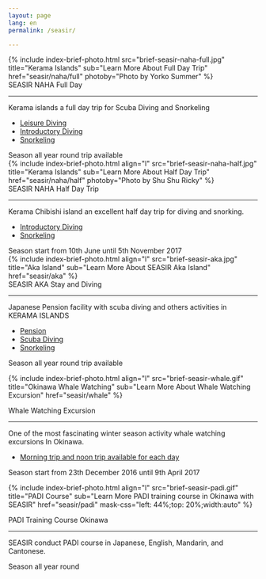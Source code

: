 ```yaml
---
layout: page
lang: en
permalink: /seasir/

---
```

<style type="text/css">
.brief-text-title {
  margin: 0;
}
</style>
<!--- NAHA FULL ((( -->
<div class="brief-container">
{% include index-brief-photo.html src="brief-seasir-naha-full.jpg" title="Kerama Islands" sub="Learn More About Full Day Trip" href="seasir/naha/full" photoby="Photo by Yorko Summer" %}
  <div class="brief-text">
    <div class="brief-text-title">SEASIR NAHA Full Day</div>
    <hr>
    <div class="brief-text-body">
<p>
Kerama islands a full day trip for Scuba Diving and Snorkeling
</p>
<ul>
    <li><a href="{{site.baseurl}}/seasir/naha/full/#leisure">Leisure Diving</a></li>
    <li><a href="{{site.baseurl}}/seasir/naha/full/#intro">Introductory Diving</a></li>
    <li><a href="{{site.baseurl}}/seasir/naha/full/#snorkeling">Snorkeling</a></li>
</ul>
<div class="brief-text-season">
   Season all year round trip available
</div>
    </div>
  </div>
</div>
<!--- NAHA FULL ))) -->

<!--- NAHA HALF ((( -->
<div class="brief-container">
{% include index-brief-photo.html align="l" src="brief-seasir-naha-half.jpg" title="Kerama Islands" sub="Learn More About Half Day Trip" href="seasir/naha/half" photoby="Photo by Shu Shu Ricky" %}
  <div class="brief-text brief-r">
    <div class="brief-text-title">SEASIR NAHA Half Day Trip</div>
    <hr>
    <div class="brief-text-body">
<p>
Kerama Chibishi island an excellent half day trip for diving and snorking.
</p>
<ul>
    <li><a href="{{site.baseurl}}/seasir/naha/half/#intro">Introductory Diving</a></li>
    <li><a href="{{site.baseurl}}/seasir/naha/half/#snorkling">Snorkeling</a></li>
</ul>
<div class="brief-text-season">
   Season start from 10th June until 5th November 2017
</div>
    </div>
  </div>
</div>
<!--- NAHA HALF ))) -->

<!--- AKA ((( -->
<div class="brief-container">
{% include index-brief-photo.html align="l" src="brief-seasir-aka.jpg" title="Aka Island" sub="Learn More About SEASIR Aka Island" href="seasir/aka" %}
  <div class="brief-text brief-r">
    <div class="brief-text-title">SEASIR AKA Stay and Diving</div>
    <hr>
    <div class="brief-text-body">
<p>
Japanese Pension facility with scuba diving and others activities in KERAMA ISLANDS</p>
<ul>
    <li><a href="{{site.baseurl}}/seasir/aka/#pension">Pension</a></li>
    <li><a href="{{site.baseurl}}/seasir/aka/#leisure">Scuba Diving</a></li>
    <li><a href="{{site.baseurl}}/seasir/aka/#i-s">Snorkeling</a></li>
</ul>
<div class="brief-text-season">
   Season all year round trip available
</div>
    </div>
  </div>
</div>
<!--- AKA ))) -->

<!--- Whale ((( -->
<div class="brief-container">

{% include index-brief-photo.html align="l" src="brief-seasir-whale.gif" title="Okinawa Whale Watching" sub="Learn More About Whale Watching Excursion" href="seasir/whale" %}
  <div class="brief-text brief-r">
    <div class="brief-text-title">Whale Watching Excursion</div>
    <hr>
    <div class="brief-text-body">
<p>
One of the most fascinating winter season activity whale watching excursions In Okinawa.</p>
<ul>
    <li><a href="">Morning trip and noon trip available for each day</a></li>
</ul>
<div class="brief-text-season">
   Season start from 23th December 2016 until 9th April 2017
</div>
    </div>
  </div>
</div>
<!--- Whale ))) -->

<!--- PADI ((( -->
<div class="brief-container">

{% include index-brief-photo.html align="l" src="brief-seasir-padi.gif" title="PADI Course" sub="Learn More PADI training course in Okinawa with SEASIR" href="seasir/padi" mask-css="left: 44%;top: 20%;width:auto" %}
  <div class="brief-text brief-r">
    <div class="brief-text-title">PADI Training Course Okinawa</div>
    <hr>
    <div class="brief-text-body">
<p>
SEASIR conduct PADI course in Japanese, English, Mandarin, and Cantonese.
</p>
<div class="brief-text-season">
Season all year round
</div>
    </div>
  </div>
</div>
<!--- PADI ))) -->
<br />
